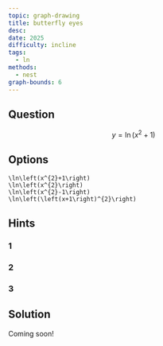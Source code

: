```yaml
---
topic: graph-drawing
title: butterfly eyes
desc: 
date: 2025
difficulty: incline
tags:
  - ln
methods:
  - nest
graph-bounds: 6
---
```



## Question
```math
y = \ln\left(x^{2}+1\right)
```


## Options
```desmos
\ln\left(x^{2}+1\right)
\ln\left(x^{2}\right)
\ln\left(x^{2}-1\right)
\ln\left(\left(x+1\right)^{2}\right)
```


## Hints

### 1

### 2

### 3


## Solution

Coming soon!
